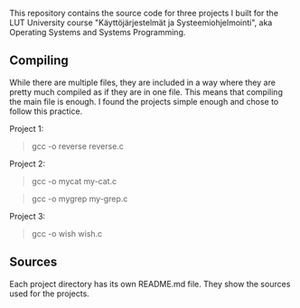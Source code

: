This repository contains the source code for three projects I built for the
LUT University course "Käyttöjärjestelmät ja Systeemiohjelmointi", aka 
Operating Systems and Systems Programming.

Compiling
---

While there are multiple files, they are included in a way where they are pretty
much compiled as if they are in one file. This means that compiling the main
file is enough. I found the projects simple enough and chose to follow this 
practice.

Project 1:

> gcc -o reverse reverse.c

Project 2:

> gcc -o mycat my-cat.c

> gcc -o mygrep my-grep.c

Project 3:

> gcc -o wish wish.c

Sources
---

Each project directory has its own README.md file. They show the sources used 
for the projects.

